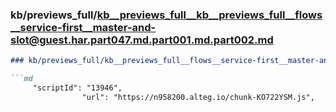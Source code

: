 ### kb/previews_full/kb__previews_full__kb__previews_full__flows__service-first__master-and-slot@guest.har.part047.md.part001.md.part002.md

```md
### kb/previews_full/kb__previews_full__flows__service-first__master-and-slot@guest.har.part047.md.part001.md (part 002)

```md
     "scriptId": "13946",
                "url": "https://n958200.alteg.io/chunk-KO722YSM.js",
   
```

```

```
